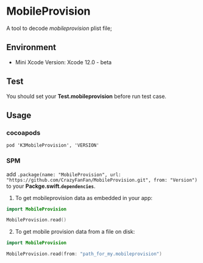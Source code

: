 # MobileProvision

A tool to decode *mobileprovision* plist file;

## Environment

- Mini Xcode Version: Xcode 12.0 - beta

## Test

You should set your **Test.mobileprovision** before run test case.

## Usage

### cocoapods

`pod 'K3MobileProvision', 'VERSION'`

### SPM

add `.package(name: "MobileProvision", url: "https://github.com/CrazyFanFan/MobileProvision.git", from: "Version")` to your **Packge.swift.`dependencies`**.

1. To get mobileprovision data as embedded in your app:

```swift
import MobileProvision

MobileProvision.read()
```

2. To get mobile provision data from a file on disk:

```swift
import MobileProvision

MobileProvision.read(from: "path_for_my.mobileprovision")
```

